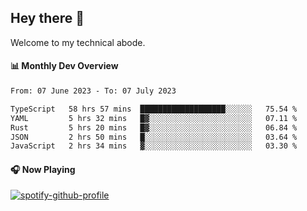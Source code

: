 ## Hey there 👋

Welcome to my technical abode.

#### 📊 Monthly Dev Overview
<!--START_SECTION:waka-->

```txt
From: 07 June 2023 - To: 07 July 2023

TypeScript   58 hrs 57 mins  ███████████████████░░░░░░   75.54 %
YAML         5 hrs 32 mins   █▓░░░░░░░░░░░░░░░░░░░░░░░   07.11 %
Rust         5 hrs 20 mins   █▓░░░░░░░░░░░░░░░░░░░░░░░   06.84 %
JSON         2 hrs 50 mins   █░░░░░░░░░░░░░░░░░░░░░░░░   03.64 %
JavaScript   2 hrs 34 mins   ▓░░░░░░░░░░░░░░░░░░░░░░░░   03.30 %
```

<!--END_SECTION:waka-->

#### 🎧 Now Playing

[![spotify-github-profile](https://spotify-github-profile.vercel.app/api/view?uid=james2mid&cover_image=true&theme=natemoo-re)](https://open.spotify.com/user/james2mid?si=2b3baf2b09cb499e)
